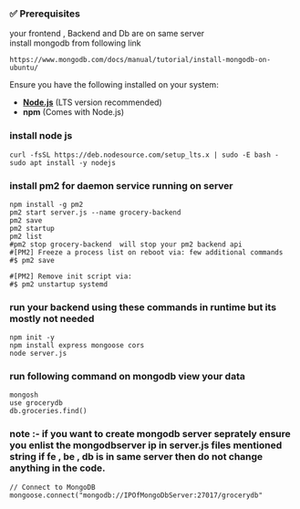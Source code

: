 
### ✅ Prerequisites
your frontend , Backend and Db are on same server  
install mongodb from following link
```
https://www.mongodb.com/docs/manual/tutorial/install-mongodb-on-ubuntu/
```

Ensure you have the following installed on your system:  
- **[Node.js](https://nodejs.org/)** (LTS version recommended)  
- **npm** (Comes with Node.js)  
### install node js 
```
curl -fsSL https://deb.nodesource.com/setup_lts.x | sudo -E bash -
sudo apt install -y nodejs
```
### install pm2 for daemon service running on server  
```
npm install -g pm2
pm2 start server.js --name grocery-backend
pm2 save
pm2 startup
pm2 list
#pm2 stop grocery-backend  will stop your pm2 backend api 
#[PM2] Freeze a process list on reboot via: few additional commands  
#$ pm2 save

#[PM2] Remove init script via:
#$ pm2 unstartup systemd
```
### run your backend using these commands in runtime but its mostly not needed
```
npm init -y
npm install express mongoose cors 
node server.js
```
###

### run following command on mongodb view your data
```
mongosh
use grocerydb
db.groceries.find()
```

### note :- if you want to create mongodb server seprately ensure you enlist the mongodbserver ip in server.js files mentioned string if fe , be , db is in same server then do not change anything in the code.
```
// Connect to MongoDB
mongoose.connect("mongodb://IPOfMongoDbServer:27017/grocerydb"
```
